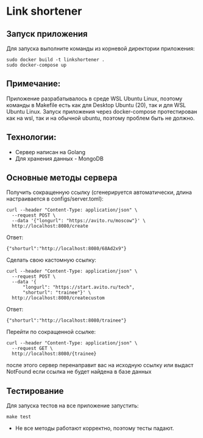 # Link shortener

## Запуск приложения

Для запуска выполните команды из корневой директории приложения:
```
sudo docker build -t linkshortener .
sudo docker-compose up
```

## Примечание:

Приложение разрабатывалось в среде WSL Ubuntu Linux, поэтому команды в Makefile есть как для Desktop Ubuntu (20), так и для WSL Ubuntu Linux.
Запуск приложения через docker-compose протестирован как на wsl, так и на обычной ubuntu, поэтому проблем быть не должно.

## Технологии:

 - Сервер написан на Golang
 - Для хранения данных - MongoDB

## Основные методы сервера

Получить сокращенную ссылку (сгенерируется автоматически, длина настраивается в configs/server.toml):
```
curl --header "Content-Type: application/json" \
  --request POST \
  --data '{"longurl": "https://avito.ru/moscow"}' \
  http://localhost:8080/create
```

Ответ:
```
{"shorturl":"http://localhost:8080/68Ad2x9"}
```

Сделать свою кастомную ссылку:
```
curl --header "Content-Type: application/json" \
  --request POST \
  --data '{
      "longurl": "https://start.avito.ru/tech",
      "shorturl": "trainee"}' \
  http://localhost:8080/createcustom
```

Ответ:
```
{"shorturl":"http://localhost:8080/trainee"}
```

Перейти по сокращенной ссылке:
```
curl --header "Content-Type: application/json" \
  --request GET \
  http://localhost:8080/{trainee}
```
после этого сервер перенаправит вас на исходную ссылку или выдаст NotFound если ссылка не будет найдена в базе данных

## Тестирование

Для запуска тестов на все приложение запустить:
```
make test
```
- Не все методы работают корректно, поэтому тесты падают.
